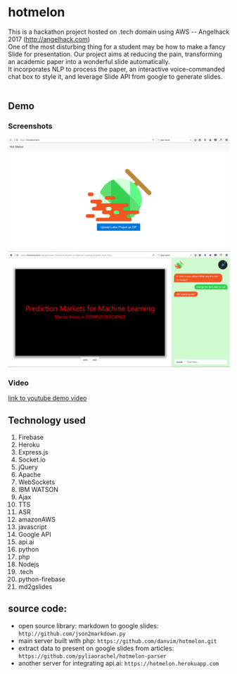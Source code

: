 # hotmelon
This is a hackathon project hosted on .tech domain using AWS -- Angelhack 2017 (http://angelhack.com)<br>
One of the most disturbing thing for a student may be how to make a fancy Slide for presentation. Our project aims at reducing the pain, transforming an academic paper into a wonderful slide automatically. <br>
It incorporates NLP to process the paper, an interactive voice-commanded chat box to style it, and leverage Slide API from google to generate slides. <br><br>

## Demo 
### Screenshots
![alt text](./images/demo1.png "Demo1")<br>
![alt text](./images/demo2.png "Demo2")

### Video
[link to youtube demo video](https://youtu.be/qmN0nTwWL8w)<br>

## Technology used
1. Firebase 
2. Heroku 
3. Express.js 
4. Socket.io 
5. jQuery 
6. Apache 
7. WebSockets 
8. IBM WATSON 
9. Ajax 
10. TTS 
11. ASR 
1. amazonAWS 
1. javascript 
1. Google API 
1. api.ai 
1. python 
1. php 
1. Nodejs 
1. .tech 
1. python-firebase 
1. md2gslides <br>

## source code: 
* open source library: markdown to google slides: `http://github.com/json2markdown.py`
* main server built with php: `https://github.com/danvim/hotmelon.git`
* extract data to present on google slides from articles: `https://github.com/pyliaorachel/hotmelon-parser` 
* another server for integrating api.ai: `https://hotmelon.herokuapp.com`
